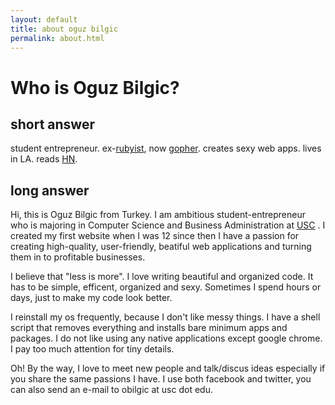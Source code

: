 ```yaml
---
layout: default
title: about oguz bilgic
permalink: about.html
---
```


# Who is Oguz Bilgic?

## short answer

student entrepreneur. ex-[rubyist](http://ruby-lang.org), now [gopher](http://golang.org).
creates sexy web apps. lives in LA. reads [HN](http://news.ycombinator.com).

## long answer

Hi, this is Oguz Bilgic from Turkey. I am ambitious student-entrepreneur who is
majoring in Computer Science and Business Administration at [USC](http://usc.edu)
. I created my first website when I was 12 since then I have a passion for 
creating high-quality, user-friendly, beatiful  web applications and turning them 
in to profitable businesses.

I believe that "less is more". I love writing beautiful and organized
code. It has to be simple, efficent, organized and sexy. Sometimes I spend
hours or days, just to make my code look better.  

I reinstall my os frequently, because I don't like messy things. I have a shell 
script that removes everything and installs bare minimum apps and packages. I
do not like using any native applications except google chrome. I pay too much 
attention for tiny details.

Oh! By the way, I love to meet new people and talk/discus ideas especially if
you share the same passions I have. I use both facebook and twitter, you can
also send an e-mail to obilgic at usc dot edu.
